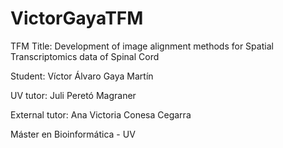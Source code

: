 # VictorGayaTFM
TFM Title: Development of image alignment methods for Spatial Transcriptomics data of Spinal Cord

Student: Víctor Álvaro Gaya Martín

UV tutor: Juli Peretó Magraner

External tutor: Ana Victoria Conesa Cegarra

Máster en Bioinformática - UV
